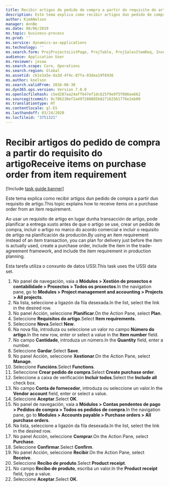 ```yaml
---
title: Recibir artigos do pedido de compra a partir do requisito do artigo
description: Este tema explica como recibir artigos dun pedido de compra a partir dun requisito de artigo.
author: KimANelson
manager: AnnBe
ms.date: 08/06/2019
ms.topic: business-process
ms.prod: ''
ms.service: dynamics-ax-applications
ms.technology: ''
ms.search.form: ProjProjectsListPage, ProjTable, ProjSalesItemReq, InventItemIdLookupSimple, PurchCreateFromSalesOrder, VendAccountItemLookup, PurchTable, PurchEditLines
audience: Application User
ms.reviewer: josaw
ms.search.scope: Core, Operations
ms.search.region: Global
ms.assetid: c61e3a5e-da3d-4f4c-87fa-03dea19f6936
ms.author: knelson
ms.search.validFrom: 2016-06-30
ms.dyn365.ops.version: Version 7.0.0
ms.openlocfilehash: c5ed287aa24aff647ef1dc625f9e9f5f086ee662
ms.sourcegitcommit: 8c786230ef2a497280885b827162561776e2eb00
ms.translationtype: HT
ms.contentlocale: gl-ES
ms.lasthandoff: 03/24/2020
ms.locfileid: "3751321"
---
```

# <a name="receive-items-on-purchase-order-from-item-requirement"></a><span data-ttu-id="2d3a2-103">Recibir artigos do pedido de compra a partir do requisito do artigo</span><span class="sxs-lookup"><span data-stu-id="2d3a2-103">Receive items on purchase order from item requirement</span></span>

[!include [task guide banner](../../includes/task-guide-banner.md)]

<span data-ttu-id="2d3a2-104">Este tema explica como recibir artigos dun pedido de compra a partir dun requisito de artigo.</span><span class="sxs-lookup"><span data-stu-id="2d3a2-104">This topic explains how to receive items on a purchase order from an item requirement.</span></span>

<span data-ttu-id="2d3a2-105">Ao usar un requisito de artigo en lugar dunha transacción de artigo, pode planificar a entrega xusto antes de que o artigo se use, crear un pedido de compra, incluír o artigo no marco do acordo comercial e incluír o requisito de artigo na planificación da produción.</span><span class="sxs-lookup"><span data-stu-id="2d3a2-105">By using an item requirement instead of an item transaction, you can plan for delivery just before the item is actually used, create a purchase order, include the item in the trade-agreement framework, and include the item requirement in production planning.</span></span> 

<span data-ttu-id="2d3a2-106">Esta tarefa utiliza o conxunto de datos USSI.</span><span class="sxs-lookup"><span data-stu-id="2d3a2-106">This task uses the USSI data set.</span></span>

1. <span data-ttu-id="2d3a2-107">No panel de navegación, vaia a **Módulos > Xestión de proxectos e contabilidade > Proxectos > Todos os proxectos**.</span><span class="sxs-lookup"><span data-stu-id="2d3a2-107">In the navigation pane, go to **Modules > Project management and accounting > Projects > All projects**.</span></span>
2. <span data-ttu-id="2d3a2-108">Na lista, seleccione a ligazón da fila desexada.</span><span class="sxs-lookup"><span data-stu-id="2d3a2-108">In the list, select the link in the desired row.</span></span>
3. <span data-ttu-id="2d3a2-109">No panel Acción, seleccione **Planificar**.</span><span class="sxs-lookup"><span data-stu-id="2d3a2-109">On the Action Pane, select **Plan**.</span></span>
4. <span data-ttu-id="2d3a2-110">Seleccione **Requisitos do artigo**.</span><span class="sxs-lookup"><span data-stu-id="2d3a2-110">Select **Item requirements**.</span></span>
5. <span data-ttu-id="2d3a2-111">Seleccione **Nova**.</span><span class="sxs-lookup"><span data-stu-id="2d3a2-111">Select **New**.</span></span>
6. <span data-ttu-id="2d3a2-112">Na nova fila, introduza ou seleccione un valor no campo **Número do artigo**.</span><span class="sxs-lookup"><span data-stu-id="2d3a2-112">In the new row, enter or select a value in the **Item number** field.</span></span>
7. <span data-ttu-id="2d3a2-113">No campo **Cantidade**, introduza un número.</span><span class="sxs-lookup"><span data-stu-id="2d3a2-113">In the **Quantity** field, enter a number.</span></span>
8. <span data-ttu-id="2d3a2-114">Seleccione **Gardar**.</span><span class="sxs-lookup"><span data-stu-id="2d3a2-114">Select **Save**.</span></span>
9. <span data-ttu-id="2d3a2-115">No panel Acción, seleccione **Xestionar**.</span><span class="sxs-lookup"><span data-stu-id="2d3a2-115">On the Action Pane, select **Manage**.</span></span>
10. <span data-ttu-id="2d3a2-116">Seleccione **Funcións**.</span><span class="sxs-lookup"><span data-stu-id="2d3a2-116">Select **Functions**.</span></span>
11. <span data-ttu-id="2d3a2-117">Señeccione **Crear pedido de compra**.</span><span class="sxs-lookup"><span data-stu-id="2d3a2-117">Select **Create purchase order**.</span></span>
12. <span data-ttu-id="2d3a2-118">Seleccione a caixa de verificación **Incluír todos**.</span><span class="sxs-lookup"><span data-stu-id="2d3a2-118">Select the **Include all** check box.</span></span>
13. <span data-ttu-id="2d3a2-119">No campo **Conta de fornecedor**, introduza ou seleccione un valor.</span><span class="sxs-lookup"><span data-stu-id="2d3a2-119">In the **Vendor account** field, enter or select a value.</span></span>
14. <span data-ttu-id="2d3a2-120">Seleccione **Aceptar**.</span><span class="sxs-lookup"><span data-stu-id="2d3a2-120">Select **OK**.</span></span>
15. <span data-ttu-id="2d3a2-121">No panel de navegación, vaia a **Módulos > Contas pendentes de pago > Pedidos de compra > Todos os pedidos de compra**.</span><span class="sxs-lookup"><span data-stu-id="2d3a2-121">In the navigation pane, go to **Modules > Accounts payable > Purchase orders > All purchase orders**.</span></span>
16. <span data-ttu-id="2d3a2-122">Na lista, seleccione a ligazón da fila desexada.</span><span class="sxs-lookup"><span data-stu-id="2d3a2-122">In the list, select the link in the desired row.</span></span>
17. <span data-ttu-id="2d3a2-123">No panel Acción, seleccione **Comprar**.</span><span class="sxs-lookup"><span data-stu-id="2d3a2-123">On the Action Pane, select **Purchase**.</span></span>
18. <span data-ttu-id="2d3a2-124">Seleccione **Confirmar**.</span><span class="sxs-lookup"><span data-stu-id="2d3a2-124">Select **Confirm**.</span></span>
19. <span data-ttu-id="2d3a2-125">No panel Acción, seleccione **Recibir**.</span><span class="sxs-lookup"><span data-stu-id="2d3a2-125">On the Action Pane, select **Receive**.</span></span>
20. <span data-ttu-id="2d3a2-126">Seleccione **Recibo de produto**.</span><span class="sxs-lookup"><span data-stu-id="2d3a2-126">Select **Product receipt**.</span></span>
21. <span data-ttu-id="2d3a2-127">No campo **Recibo de produto**, escriba un valor.</span><span class="sxs-lookup"><span data-stu-id="2d3a2-127">In the **Product receipt** field, type a value.</span></span>
22. <span data-ttu-id="2d3a2-128">Seleccione **Aceptar**.</span><span class="sxs-lookup"><span data-stu-id="2d3a2-128">Select **OK**.</span></span>

